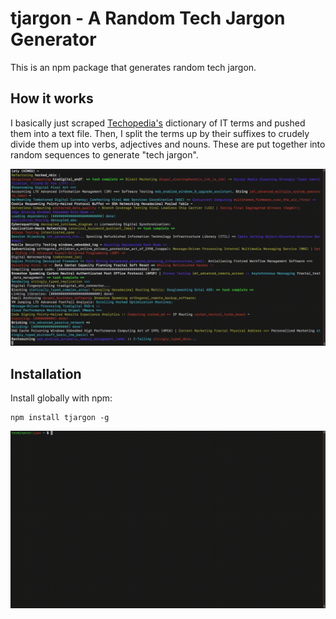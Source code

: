 # tjargon - A Random Tech Jargon Generator

This is an npm package that generates random tech jargon.

## How it works
I basically just scraped [Techopedia's](https://www.techopedia.com) dictionary of IT terms and pushed them into a text file. Then, I split the terms up by their suffixes to crudely divide them up into verbs, adjectives and nouns. These are put together into random sequences to generate "tech jargon".

![A gif of the tech jargon being generated.](res/sample.gif "Sample Run")

## Installation

Install globally with npm:
```
npm install tjargon -g
```

![A gif of me installing the package with npm.](res/installation.gif "Installation")

